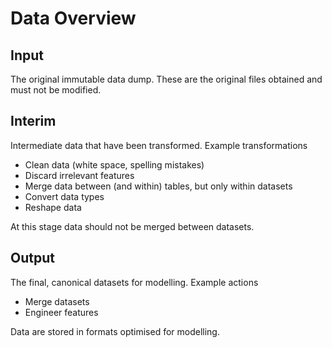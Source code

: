 # Data Overview

## Input

The original immutable data dump. These are the original files obtained and must not be modified.

## Interim

Intermediate data that have been transformed. Example transformations

- Clean data (white space, spelling mistakes)
- Discard irrelevant features
- Merge data between (and within) tables, but only within datasets
- Convert data types
- Reshape data

At this stage data should not be merged between datasets.

## Output

The final, canonical datasets for modelling. Example actions

- Merge datasets
- Engineer features

Data are stored in formats optimised for modelling.

